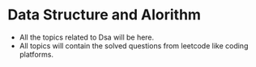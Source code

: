 # Data Structure and Alorithm
- All the topics related to Dsa will be here.
- All topics will contain the solved questions from leetcode like coding platforms.
